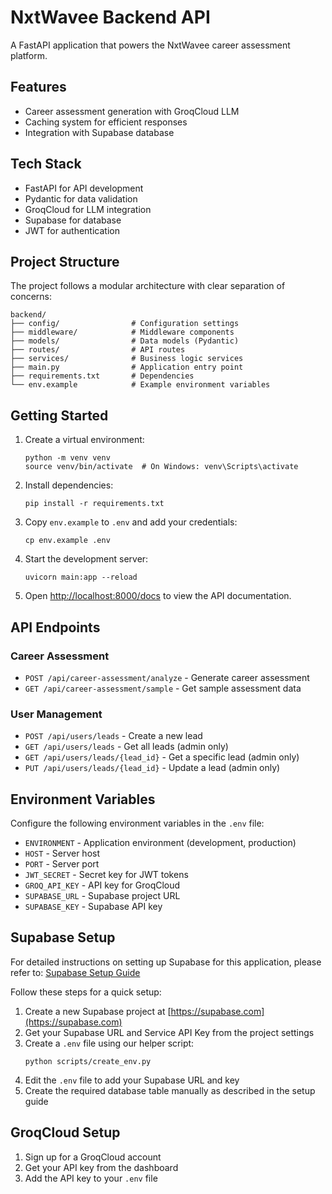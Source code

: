 # NxtWavee Backend API

A FastAPI application that powers the NxtWavee career assessment platform.

## Features

- Career assessment generation with GroqCloud LLM
- Caching system for efficient responses
- Integration with Supabase database

## Tech Stack

- FastAPI for API development
- Pydantic for data validation
- GroqCloud for LLM integration
- Supabase for database
- JWT for authentication

## Project Structure

The project follows a modular architecture with clear separation of concerns:

```
backend/
├── config/                # Configuration settings
├── middleware/            # Middleware components
├── models/                # Data models (Pydantic)
├── routes/                # API routes
├── services/              # Business logic services
├── main.py                # Application entry point
├── requirements.txt       # Dependencies
└── env.example            # Example environment variables
```

## Getting Started

1. Create a virtual environment:

   ```
   python -m venv venv
   source venv/bin/activate  # On Windows: venv\Scripts\activate
   ```

2. Install dependencies:

   ```
   pip install -r requirements.txt
   ```

3. Copy `env.example` to `.env` and add your credentials:

   ```
   cp env.example .env
   ```

4. Start the development server:

   ```
   uvicorn main:app --reload
   ```

5. Open [http://localhost:8000/docs](http://localhost:8000/docs) to view the API
   documentation.

## API Endpoints

### Career Assessment

- `POST /api/career-assessment/analyze` - Generate career assessment
- `GET /api/career-assessment/sample` - Get sample assessment data

### User Management

- `POST /api/users/leads` - Create a new lead
- `GET /api/users/leads` - Get all leads (admin only)
- `GET /api/users/leads/{lead_id}` - Get a specific lead (admin only)
- `PUT /api/users/leads/{lead_id}` - Update a lead (admin only)

## Environment Variables

Configure the following environment variables in the `.env` file:

- `ENVIRONMENT` - Application environment (development, production)
- `HOST` - Server host
- `PORT` - Server port
- `JWT_SECRET` - Secret key for JWT tokens
- `GROQ_API_KEY` - API key for GroqCloud
- `SUPABASE_URL` - Supabase project URL
- `SUPABASE_KEY` - Supabase API key

## Supabase Setup

For detailed instructions on setting up Supabase for this application, please
refer to: [Supabase Setup Guide](docs/supabase_setup.md)

Follow these steps for a quick setup:

1. Create a new Supabase project at [https://supabase.com](https://supabase.com)
2. Get your Supabase URL and Service API Key from the project settings
3. Create a `.env` file using our helper script:
   ```
   python scripts/create_env.py
   ```
4. Edit the `.env` file to add your Supabase URL and key
5. Create the required database table manually as described in the setup guide

## GroqCloud Setup

1. Sign up for a GroqCloud account
2. Get your API key from the dashboard
3. Add the API key to your `.env` file
